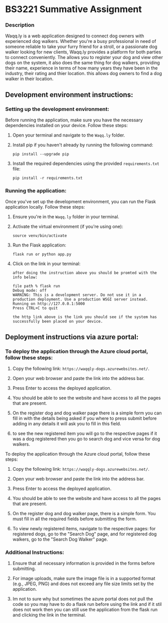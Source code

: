 # BS3221 Summative Assignment

### Description 
Waqq.ly is a web application designed to connect dog owners with experienced dog walkers. Whether you're a busy professional in need of someone reliable to take your furry friend for a stroll, or a passionate dog walker looking for new clients, Waqq.ly provides a platform for both parties to connect conveniently. The allows you to register your dog and view other dogs on the system, it also does the same thing for dog walkers, providing their name, experience in terms of how many years they have been in the industry, their rating and thier location. this allows dog owners to find a dog walker in their location.

## Development environment instructions:

### Setting up the development environment:

Before running the application, make sure you have the necessary dependencies installed on your device. Follow these steps:

1. Open your terminal and navigate to the `Waqq.ly` folder.

2. Install pip if you haven't already by running the following command:
    ```
    pip install --upgrade pip
    ```

3. Install the required dependencies using the provided `requirements.txt` file:
    ```
    pip install -r requirements.txt
    ```

### Running the application:

Once you've set up the development environment, you can run the Flask application locally. Follow these steps:

1. Ensure you're in the `Waqq.ly` folder in your terminal.

2. Activate the virtual environment (if you're using one):
    ```
    source venv/bin/activate
    ```

3. Run the Flask application:
    ```
    flask run or python app.py
    ```
    
4. Click on the link in your terminal:
   ```
   after doing the instruction above you should be promted with the info below:

   file path % flask run
   Debug mode: off
   WARNING: This is a development server. Do not use it in a production deployment. Use a production WSGI server instead.
   Running on http://127.0.0.1:5000
   Press CTRL+C to quit

   the http link above is the link you should see if the system has successfully been placed on your device.
   ```

## Deployment instructions via azure portal:

### To deploy the application through the Azure cloud portal, follow these steps:

1. Copy the following link: `https://waqqly-dogs.azurewebsites.net/`.

2. Open your web browser and paste the link into the address bar.

3. Press Enter to access the deployed application.

4. You should be able to see the website and have access to all the pages that are present.

5. On the register dog and dog walker page there is a simple form you can fill in with the details being asked if you where to press submit before adding in any details it will ask you to fill in this field.

6. to see the new registered item you will go to the respective pages if it was a dog registered then you go to search dog and vice versa for dog walkers.

To deploy the application through the Azure cloud portal, follow these steps:

1. Copy the following link: `https://waqqly-dogs.azurewebsites.net/`.

2. Open your web browser and paste the link into the address bar.

3. Press Enter to access the deployed application.

4. You should be able to see the website and have access to all the pages that are present.

5. On the register dog and dog walker page, there is a simple form. You must fill in all the required fields before submitting the form.

6. To view newly registered items, navigate to the respective pages: for registered dogs, go to the "Search Dog" page, and for registered dog walkers, go to the "Search Dog Walker" page.


### Additional Instructions:

1. Ensure that all necessary information is provided in the forms before submitting.
  
2. For image uploads, make sure the image file is in a supported format (e.g., JPEG, PNG) and does not exceed any file size limits set by the application.

3. Im not to sure why but sometimes the azure portal does not pull the code so you may have to do a flask run before using the link and if it stil does not work then you can still use the application from the flask run and clicking the link in the terminal.

